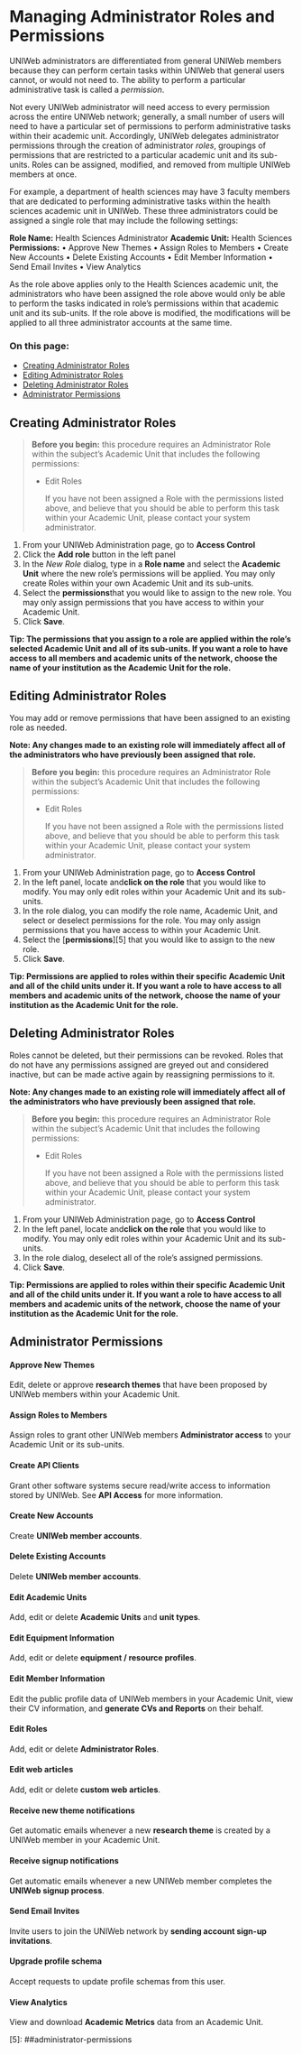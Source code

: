 # Managing Administrator Roles and Permissions

UNIWeb administrators are differentiated from general UNIWeb members because they can perform certain tasks within UNIWeb that general users cannot, or would not need to. The ability to perform a particular administrative task is called a _permission_.

Not every UNIWeb administrator will need access to every permission across the entire UNIWeb network; generally, a small number of users will need to have a particular set of permissions to perform administrative tasks within their academic unit. Accordingly, UNIWeb delegates administrator permissions through the creation of administrator _roles_, groupings of permissions that are restricted to a particular academic unit and its sub-units. Roles can be assigned, modified, and removed from multiple UNIWeb members at once.

For example, a department of health sciences may have 3 faculty members that are dedicated to performing administrative tasks within the health sciences academic unit in UNIWeb. These three administrators could be assigned a single role that may include the following settings:

**Role Name:** Health Sciences Administrator **Academic Unit:** Health Sciences **Permissions:** • Approve New Themes • Assign Roles to Members • Create New Accounts • Delete Existing Accounts • Edit Member Information • Send Email Invites • View Analytics

As the role above applies only to the Health Sciences academic unit, the administrators who have been assigned the role above would only be able to perform the tasks indicated in role’s permissions within that academic unit and its sub-units. If the role above is modified, the modifications will be applied to all three administrator accounts at the same time.

### On this page:

* [Creating Administrator Roles](managing-administrator-roles-and-permissions%20%281%29.md#creating-administrator-roles)
* [Editing Administrator Roles](managing-administrator-roles-and-permissions%20%281%29.md#editing-administrator-roles)
* [Deleting Administrator Roles](managing-administrator-roles-and-permissions%20%281%29.md#deleting-administrator-roles)
* [Administrator Permissions](managing-administrator-roles-and-permissions%20%281%29.md#administrator-permissions)

## Creating Administrator Roles

> **Before you begin:** this procedure requires an Administrator Role within the subject’s Academic Unit that includes the following permissions:
>
> * Edit Roles
>
>   If you have not been assigned a Role with the permissions listed above, and believe that you should be able to perform this task within your Academic Unit, please contact your system administrator.

1. From your UNIWeb Administration page, go to **Access Control**
2. Click the **Add role** button in the left panel
3. In the _New Role_ dialog, type in a **Role name** and select the **Academic Unit** where the new role’s permissions will be applied. You may only create Roles within your own Academic Unit and its sub-units.
4. Select the **permissions**that you would like to assign to the new role. You may only assign permissions that you have access to within your Academic Unit.
5. Click **Save**.

**Tip: The permissions that you assign to a role are applied within the role’s selected Academic Unit and all of its sub-units. If you want a role to have access to all members and academic units of the network, choose the name of your institution as the Academic Unit for the role.**

## Editing Administrator Roles

You may add or remove permissions that have been assigned to an existing role as needed.

**Note: Any changes made to an existing role will immediately affect all of the administrators who have previously been assigned that role.**

> **Before you begin:** this procedure requires an Administrator Role within the subject’s Academic Unit that includes the following permissions:
>
> * Edit Roles
>
>   If you have not been assigned a Role with the permissions listed above, and believe that you should be able to perform this task within your Academic Unit, please contact your system administrator.

1. From your UNIWeb Administration page, go to **Access Control**
2. In the left panel, locate and**click on the role** that you would like to modify. You may only edit roles within your Academic Unit and its sub-units.
3. In the role dialog, you can modify the role name, Academic Unit, and select or deselect permissions for the role. You may only assign permissions that you have access to within your Academic Unit.
4. Select the \[**permissions**\]\[5\] that you would like to assign to the new role.
5. Click **Save**.

**Tip: Permissions are applied to roles within their specific Academic Unit and all of the child units under it. If you want a role to have access to all members and academic units of the network, choose the name of your institution as the Academic Unit for the role.**

## Deleting Administrator Roles

Roles cannot be deleted, but their permissions can be revoked. Roles that do not have any permissions assigned are greyed out and considered inactive, but can be made active again by reassigning permissions to it.

**Note: Any changes made to an existing role will immediately affect all of the administrators who have previously been assigned that role.**

> **Before you begin:** this procedure requires an Administrator Role within the subject’s Academic Unit that includes the following permissions:
>
> * Edit Roles
>
>   If you have not been assigned a Role with the permissions listed above, and believe that you should be able to perform this task within your Academic Unit, please contact your system administrator.

1. From your UNIWeb Administration page, go to **Access Control**
2. In the left panel, locate and**click on the role** that you would like to modify. You may only edit roles within your Academic Unit and its sub-units.
3. In the role dialog, deselect all of the role’s assigned permissions.
4. Click **Save**.

**Tip: Permissions are applied to roles within their specific Academic Unit and all of the child units under it. If you want a role to have access to all members and academic units of the network, choose the name of your institution as the Academic Unit for the role.**

## Administrator Permissions

#### Approve New Themes

Edit, delete or approve **research themes** that have been proposed by UNIWeb members within your Academic Unit.

#### Assign Roles to Members

Assign roles to grant other UNIWeb members **Administrator access** to your Academic Unit or its sub-units.

#### Create API Clients

Grant other software systems secure read/write access to information stored by UNIWeb. See **API Access** for more information.

#### Create New Accounts

Create **UNIWeb member accounts**.

#### Delete Existing Accounts

Delete **UNIWeb member accounts**.

#### Edit Academic Units

Add, edit or delete **Academic Units** and **unit types**.

#### Edit Equipment Information

Add, edit or delete **equipment / resource profiles**.

#### Edit Member Information

Edit the public profile data of UNIWeb members in your Academic Unit, view their CV information, and **generate CVs and Reports** on their behalf.

#### Edit Roles

Add, edit or delete **Administrator Roles**.

#### Edit web articles

Add, edit or delete **custom web articles**.

#### Receive new theme notifications

Get automatic emails whenever a new **research theme** is created by a UNIWeb member in your Academic Unit.

#### Receive signup notifications

Get automatic emails whenever a new UNIWeb member completes the **UNIWeb signup process**.

#### Send Email Invites

Invite users to join the UNIWeb network by **sending account sign-up invitations**.

#### Upgrade profile schema

Accept requests to update profile schemas from this user.

#### View Analytics

View and download **Academic Metrics** data from an Academic Unit.

\[5\]: \#\#administrator-permissions

